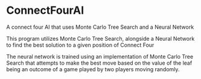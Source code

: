 # ConnectFourAI
A connect four AI that uses Monte Carlo Tree Search and a Neural Network


This program utilizes Monte Carlo Tree Search, alongside a Neural Network to find the best solution to a given position of Connect Four

The neural network is trained using an implementation of Monte Carlo Tree Search that attempts to make the best move based on the value of 
the leaf being an outcome of a game played by two players moving randomly. 
